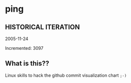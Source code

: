 # ping

## HISTORICAL ITERATION
2005-11-24

Incremented: 3097

## What is this?? 
Linux skills to hack the github commit visualization chart `;-)`
